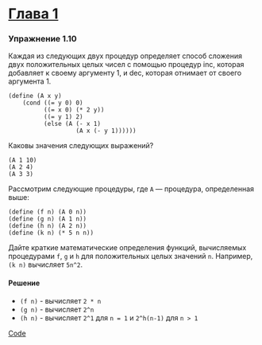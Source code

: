 # [Глава 1](../index.md#Глава-1-Построение-абстракций-с-помощью-процедур)

### Упражнение 1.10
Каждая из следующих двух процедур определяет способ сложения двух положительных целых чисел с помощью процедур inc, которая добавляет к своему аргументу 1, и dec, которая отнимает от своего аргумента 1.
```
(define (A x y)
    (cond ((= y 0) 0)
          ((= x 0) (* 2 y))
          ((= y 1) 2)
          (else (A (- x 1)
                   (A x (- y 1))))))
```

Каковы значения следующих выражений?
```
(A 1 10)
(A 2 4)
(A 3 3)
```

Рассмотрим следующие процедуры, где `A` — процедура, определенная выше:
```
(define (f n) (A 0 n))
(define (g n) (A 1 n))
(define (h n) (A 2 n))
(define (k n) (* 5 n n))
```
Дайте краткие математические определения функций, вычисляемых процедурами `f`, `g` и `h` для положительных целых значений `n`. Например, `(k n)` вычисляет `5n^2`.

#### Решение
 - `(f n)` - вычисляет `2 * n`
 - `(g n)` - вычисляет `2^n`
 - `(h n)` - вычисляет `2^1` для `n = 1` и `2^h(n-1)` для `n > 1`

 [Code](../../src/chapter01/1_10.rkt)


